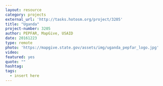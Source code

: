 ```yaml
---
layout: resource
category: projects
external_url: 'http://tasks.hotosm.org/project/3205'
title: "Uganda"
project-number: 3205
author: PEPFAR, MapGive, USAID
date: 20161223
type: remote
photo: 'https://mapgive.state.gov/assets/img/uganda_pepfar_logo.jpg'
video: 
featured: yes
quote: ""
hashtag:
tags:
  - insert here
---
```

